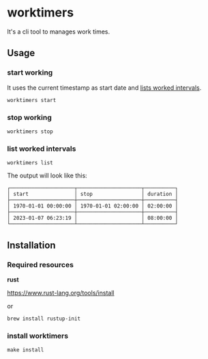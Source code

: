 # worktimers
It's a cli tool to manages work times.

## Usage
### start working
It uses the current timestamp as start date and [lists worked intervals](#list-worked-intervals).
```shell
worktimers start
```

### stop working 
```shell
worktimers stop
```

### list worked intervals
```shell
worktimers list
```
The output will look like this:
```
┌─────────────────────┬─────────────────────┬──────────┐
│ start               │ stop                │ duration │
├─────────────────────┼─────────────────────┼──────────┤
│ 1970-01-01 00:00:00 │ 1970-01-01 02:00:00 │ 02:00:00 │
├─────────────────────┼─────────────────────┼──────────┤
│ 2023-01-07 06:23:19 │                     │ 08:00:00 │
└─────────────────────┴─────────────────────┴──────────┘
```

## Installation
### Required resources
**rust**

https://www.rust-lang.org/tools/install

or 

```shell
brew install rustup-init
```

### install worktimers
```shell
make install
```
